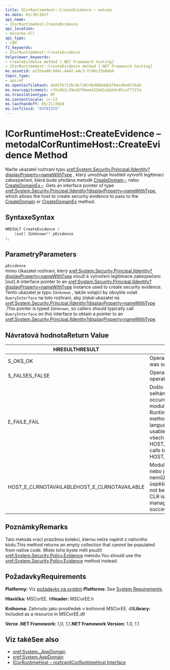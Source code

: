 ```yaml
---
title: ICorRuntimeHost::CreateEvidence – metoda
ms.date: 03/30/2017
api_name:
- ICorRuntimeHost.CreateEvidence
api_location:
- mscoree.dll
api_type:
- COM
f1_keywords:
- ICorRuntimeHost::CreateEvidence
helpviewer_keywords:
- CreateEvidence method [.NET Framework hosting]
- ICorRuntimeHost::CreateEvidence method [.NET Framework hosting]
ms.assetid: e235ea80-b84c-4442-a4c3-fc96c25a8eb9
topic_type:
- apiref
ms.openlocfilehash: 4a91f57126c0cf2074bd086ddb2fb4cd9e0716d4
ms.sourcegitcommit: c76c8b2c39ed2f0eee422b61a2ab4c05ca7771fa
ms.translationtype: MT
ms.contentlocale: cs-CZ
ms.lasthandoff: 05/21/2020
ms.locfileid: "83762315"
---
```

# <a name="icorruntimehostcreateevidence-method"></a><span data-ttu-id="61e3a-102">ICorRuntimeHost::CreateEvidence – metoda</span><span class="sxs-lookup"><span data-stu-id="61e3a-102">ICorRuntimeHost::CreateEvidence Method</span></span>
<span data-ttu-id="61e3a-103">Načte ukazatel rozhraní typu <xref:System.Security.Principal.IIdentity?displayProperty=nameWithType> , který umožňuje hostiteli vytvořit legitimaci zabezpečení, která bude předána metodě [CreateDomain –](../../../../docs/framework/unmanaged-api/hosting/icorruntimehost-createdomain-method.md) nebo [CreateDomainEx –](icorruntimehost-createdomainex-method.md) .</span><span class="sxs-lookup"><span data-stu-id="61e3a-103">Gets an interface pointer of type <xref:System.Security.Principal.IIdentity?displayProperty=nameWithType>, which allows the host to create security evidence to pass to the [CreateDomain](../../../../docs/framework/unmanaged-api/hosting/icorruntimehost-createdomain-method.md) or [CreateDomainEx](icorruntimehost-createdomainex-method.md) method.</span></span>  
  
## <a name="syntax"></a><span data-ttu-id="61e3a-104">Syntaxe</span><span class="sxs-lookup"><span data-stu-id="61e3a-104">Syntax</span></span>  
  
```cpp  
HRESULT CreateEvidence (  
    [out] IUnknown** pEvidence  
);  
```  
  
## <a name="parameters"></a><span data-ttu-id="61e3a-105">Parametry</span><span class="sxs-lookup"><span data-stu-id="61e3a-105">Parameters</span></span>  
 `pEvidence`  
 <span data-ttu-id="61e3a-106">mimo Ukazatel rozhraní, který <xref:System.Security.Principal.IIdentity?displayProperty=nameWithType> slouží k vytvoření legitimace zabezpečení.</span><span class="sxs-lookup"><span data-stu-id="61e3a-106">[out] A interface pointer to an <xref:System.Security.Principal.IIdentity?displayProperty=nameWithType> instance used to create security evidence.</span></span> <span data-ttu-id="61e3a-107">Tento ukazatel je typu `IUnknown` , takže volající by obvykle volali `QueryInterface` na toto rozhraní, aby získal ukazatel na <xref:System.Security.Principal.IIdentity?displayProperty=nameWithType> .</span><span class="sxs-lookup"><span data-stu-id="61e3a-107">This pointer is typed `IUnknown`, so callers should typically call `QueryInterface` on this interface to obtain a pointer to an <xref:System.Security.Principal.IIdentity?displayProperty=nameWithType>.</span></span>  
  
## <a name="return-value"></a><span data-ttu-id="61e3a-108">Návratová hodnota</span><span class="sxs-lookup"><span data-stu-id="61e3a-108">Return Value</span></span>  
  
|<span data-ttu-id="61e3a-109">HRESULT</span><span class="sxs-lookup"><span data-stu-id="61e3a-109">HRESULT</span></span>|<span data-ttu-id="61e3a-110">Popis</span><span class="sxs-lookup"><span data-stu-id="61e3a-110">Description</span></span>|  
|-------------|-----------------|  
|<span data-ttu-id="61e3a-111">S_OK</span><span class="sxs-lookup"><span data-stu-id="61e3a-111">S_OK</span></span>|<span data-ttu-id="61e3a-112">Operace byla úspěšná.</span><span class="sxs-lookup"><span data-stu-id="61e3a-112">The operation was successful.</span></span>|  
|<span data-ttu-id="61e3a-113">S_FALSE</span><span class="sxs-lookup"><span data-stu-id="61e3a-113">S_FALSE</span></span>|<span data-ttu-id="61e3a-114">Operaci se nepodařilo dokončit.</span><span class="sxs-lookup"><span data-stu-id="61e3a-114">The operation failed to complete.</span></span>|  
|<span data-ttu-id="61e3a-115">E_FAIL</span><span class="sxs-lookup"><span data-stu-id="61e3a-115">E_FAIL</span></span>|<span data-ttu-id="61e3a-116">Došlo k neznámému a závažnému selhání.</span><span class="sxs-lookup"><span data-stu-id="61e3a-116">An unknown, catastrophic failure occurred.</span></span> <span data-ttu-id="61e3a-117">Pokud metoda vrátí E_FAIL, modul CLR (Common Language Runtime) již nebude v procesu použit.</span><span class="sxs-lookup"><span data-stu-id="61e3a-117">If a method returns E_FAIL, the common language runtime (CLR) is no longer usable in the process.</span></span> <span data-ttu-id="61e3a-118">Následná volání všech hostitelských rozhraní API vrací HOST_E_CLRNOTAVAILABLE.</span><span class="sxs-lookup"><span data-stu-id="61e3a-118">Subsequent calls to any hosting APIs return HOST_E_CLRNOTAVAILABLE.</span></span>|  
|<span data-ttu-id="61e3a-119">HOST_E_CLRNOTAVAILABLE</span><span class="sxs-lookup"><span data-stu-id="61e3a-119">HOST_E_CLRNOTAVAILABLE</span></span>|<span data-ttu-id="61e3a-120">Modul CLR nebyl načten do procesu, nebo je modul CLR ve stavu, ve kterém nemůže spustit spravovaný kód nebo úspěšně zpracovat volání.</span><span class="sxs-lookup"><span data-stu-id="61e3a-120">The CLR has not been loaded into a process, or the CLR is in a state in which it cannot run managed code or process the call successfully.</span></span>|  
  
## <a name="remarks"></a><span data-ttu-id="61e3a-121">Poznámky</span><span class="sxs-lookup"><span data-stu-id="61e3a-121">Remarks</span></span>  
 <span data-ttu-id="61e3a-122">Tato metoda vrací prázdnou kolekci, kterou nelze naplnit z nativního kódu.</span><span class="sxs-lookup"><span data-stu-id="61e3a-122">This method returns an empty collection that cannot be populated from native code.</span></span> <span data-ttu-id="61e3a-123">Místo toho byste měli použít <xref:System.Security.Policy.Evidence> metodu.</span><span class="sxs-lookup"><span data-stu-id="61e3a-123">You should use the <xref:System.Security.Policy.Evidence> method instead.</span></span>  
  
## <a name="requirements"></a><span data-ttu-id="61e3a-124">Požadavky</span><span class="sxs-lookup"><span data-stu-id="61e3a-124">Requirements</span></span>  
 <span data-ttu-id="61e3a-125">**Platformy:** Viz [požadavky na systém](../../get-started/system-requirements.md).</span><span class="sxs-lookup"><span data-stu-id="61e3a-125">**Platforms:** See [System Requirements](../../get-started/system-requirements.md).</span></span>  
  
 <span data-ttu-id="61e3a-126">**Hlavička:** MSCorEE. h</span><span class="sxs-lookup"><span data-stu-id="61e3a-126">**Header:** MSCorEE.h</span></span>  
  
 <span data-ttu-id="61e3a-127">**Knihovna:** Zahrnuto jako prostředek v knihovně MSCorEE. dll</span><span class="sxs-lookup"><span data-stu-id="61e3a-127">**Library:** Included as a resource in MSCorEE.dll</span></span>  
  
 <span data-ttu-id="61e3a-128">**Verze .NET Framework:** 1,0, 1,1</span><span class="sxs-lookup"><span data-stu-id="61e3a-128">**.NET Framework Version:** 1.0, 1.1</span></span>  
  
## <a name="see-also"></a><span data-ttu-id="61e3a-129">Viz také</span><span class="sxs-lookup"><span data-stu-id="61e3a-129">See also</span></span>

- <xref:System._AppDomain>
- <xref:System.AppDomain>
- [<span data-ttu-id="61e3a-130">ICorRuntimeHost – rozhraní</span><span class="sxs-lookup"><span data-stu-id="61e3a-130">ICorRuntimeHost Interface</span></span>](icorruntimehost-interface.md)
